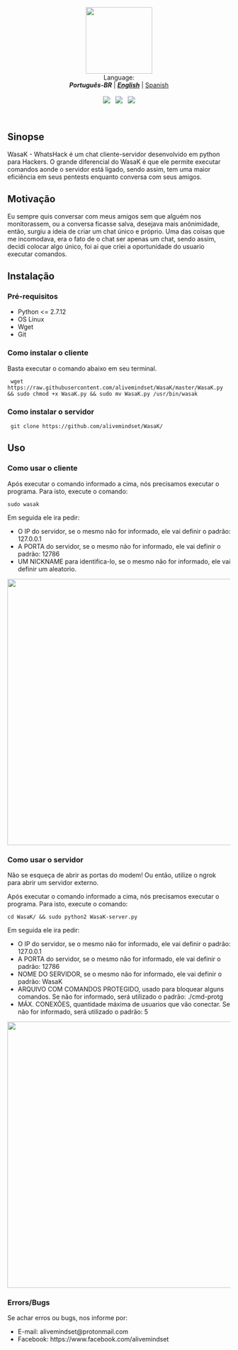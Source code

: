 <p align="center">
  <img src="https://alivemindset.github.io/projects/WasaK/img/WasaK.png" width="150px"><br/>
  Language:<br/>
  <b><i>Português-BR</b></i> | 
  <a href="README.md"><b><i>English</i></b></a> | 
  <a href="README-ES.md">Spanish</a><br/><br/>
  <img src="https://img.shields.io/badge/version-1.0-blue.svg"> &nbsp;
  <img src="https://img.shields.io/badge/python-2.7.12-blue.svg"> &nbsp;
  <img src="https://img.shields.io/badge/OS-Linux-brightgreen.svg">
</p>
<br/>
<h2>Sinopse</h2>
WasaK - WhatsHack é um chat cliente-servidor desenvolvido em python para Hackers. O grande diferencial do WasaK é que ele permite executar comandos aonde o servidor está ligado, sendo assim, tem uma maior eficiência em seus pentests enquanto conversa com seus amigos.

<h2>Motivação</h2>
Eu sempre quis conversar com meus amigos sem que alguém nos monitorassem, ou a conversa ficasse salva, desejava mais anônimidade, então, surgiu a ideia de criar um chat único e próprio. Uma das coisas que me incomodava, era o fato de o chat ser apenas um chat, sendo assim, decidi colocar algo único, foi ai que criei a oportunidade do usuario executar comandos.

<h2>Instalação</h2>
<h3>Pré-requisitos</h3>
<ul>
<li>Python <= 2.7.12</li>
<li>OS Linux</li>
<li>Wget</li>
<li>Git</li>
</ul>
<h3>Como instalar o cliente</h3>
Basta executar o comando abaixo em seu terminal.
<pre><code> wget https://raw.githubusercontent.com/alivemindset/WasaK/master/WasaK.py && sudo chmod +x WasaK.py && sudo mv WasaK.py /usr/bin/wasak </code></pre>
<h3>Como instalar o servidor</h3>
<pre><code> git clone https://github.com/alivemindset/WasaK/ </pre></code>

<h2>Uso</h2>
<h3>Como usar o cliente</h3>
Após executar o comando informado a cima, nós precisamos executar o programa. Para isto, execute o comando:
<pre><code>sudo wasak</pre></code>
<p>Em seguida ele ira pedir: <p/>
<ul>
<li>O IP do servidor, se o mesmo não for informado, ele vai definir o padrão: 127.0.0.1</li>
<li>A PORTA do servidor, se o mesmo não for informado, ele vai definir o padrão: 12786</li>
<li>UM NICKNAME para identifica-lo, se o mesmo não for informado, ele vai definir um aleatorio.</li>
</ul>
<p align="center"><img src="https://alivemindset.github.io/projects/WasaK/img/exClient.png" width="600px"></p>

<h3>Como usar o servidor</h3>
<p>Não se esqueça de abrir as portas do modem! Ou então, utilize o ngrok para abrir um servidor externo.</p>
Após executar o comando informado a cima, nós precisamos executar o programa. Para isto, execute o comando:
<pre><code>cd WasaK/ && sudo python2 WasaK-server.py</pre></code>
<p>Em seguida ele ira pedir: <p/>
<ul>
<li>O IP do servidor, se o mesmo não for informado, ele vai definir o padrão: 127.0.0.1</li>
<li>A PORTA do servidor, se o mesmo não for informado, ele vai definir o padrão: 12786</li>
<li>NOME DO SERVIDOR, se o mesmo não for informado, ele vai definir o padrão: WasaK</li>
<li>ARQUIVO COM COMANDOS PROTEGIDO, usado para bloquear alguns comandos. Se não for informado, será utilizado o padrão: ./cmd-protg</li>
<li>MÁX. CONEXÕES, quantidade máxima de usuarios que vão conectar. Se não for informado, será utilizado o padrão: 5</li>
</ul>
<p align="center"><img src="https://alivemindset.github.io/projects/WasaK/img/exServer.png" width="600px"></p>

<h3>Errors/Bugs</h3>
Se achar erros ou bugs, nos informe por: 
<ul>
<li>E-mail: alivemindset@protonmail.com</li>
<li>Facebook: https://www.facebook.com/alivemindset</li>
</ul>
